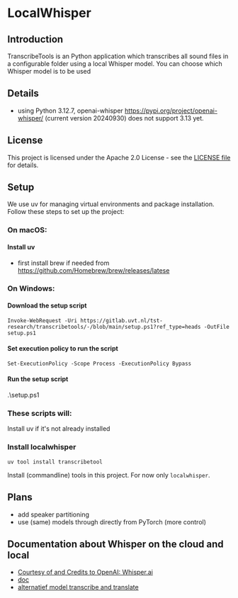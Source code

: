 # LocalWhisper

## Introduction
TranscribeTools is an Python application which transcribes all 
sound files in a configurable folder using a local Whisper model. 
You can choose which Whisper model is to be used 

## Details
 - using Python 3.12.7, openai-whisper https://pypi.org/project/openai-whisper/ (current version 20240930) 
does not support 3.13 yet.

## License
This project is licensed under the Apache 2.0 License - see the [LICENSE file](LICENSE-2.0.txt) for details.

## Setup
We use uv for managing virtual environments and package installation. Follow these steps to set up the project:

### On macOS:
#### Install uv

- first install brew if needed from https://github.com/Homebrew/brew/releases/latese

### On Windows:
#### Download the setup script
```Invoke-WebRequest -Uri https://gitlab.uvt.nl/tst-research/transcribetools/-/blob/main/setup.ps1?ref_type=heads -OutFile setup.ps1```

#### Set execution policy to run the script
```Set-ExecutionPolicy -Scope Process -ExecutionPolicy Bypass```

#### Run the setup script
.\setup.ps1

### These scripts will:

Install uv if it's not already installed

### Install localwhisper

```uv tool install transcribetool```

Install (commandline) tools in this project. For now only `localwhisper`.

## Plans
- add speaker partitioning
- use (same) models through directly from PyTorch (more control)

## Documentation about Whisper on the cloud and local
- [Courtesy of and Credits to OpenAI: Whisper.ai](https://github.com/openai/whisper/blob/main/README.md)
- [doc](https://pypi.org/project/openai-whisper/)
- [alternatief model transcribe and translate](https://huggingface.co/facebook/seamless-m4t-v2-large)